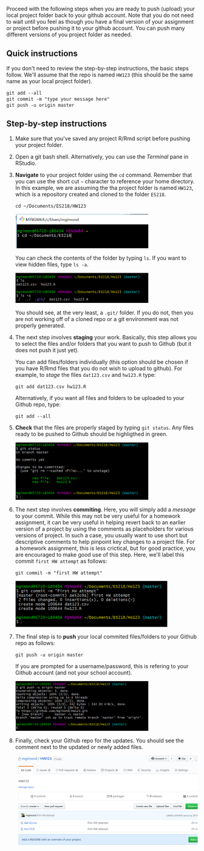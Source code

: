 Proceed with the following steps when you are ready to push (upload) your local project folder back to your github account. Note that you do not need to wait until you feel as though you have a final version of your assignment or project before pushing it to your github account. You can push many different versions of you project folder as needed.

## Quick instructions

If you don't need to review the step-by-step instructions, the basic steps follow. We'll assume that the repo is named `HW123` (this should be the same name as your local project folder). 

```
git add --all
git commit -m "type your message here"
git push -u origin master
```

## Step-by-step instructions

1. Make sure that you've saved any project R/Rmd script before pushing your project folder.
2. Open a git bash shell. Alternatively, you can use the *Terminal* pane in RStudio.
3. **Navigate** to your project folder using the `cd` command. Remember that you can use the short cut `~` character to reference your home directory. In this example, we are assuming the tha project folder is named `HW123`, which is a repository created and cloned to the folder `ES218`.
     ```
     cd ~/Documents/ES218/HW123
     ```
     <img src="img/cd_hw123.PNG" width=350 /> 
     
   You can check the contents of the folder by typing `ls`. If you want to view hidden files, type `ls -a`. 
   
   <img src="img/ls_a_folder.PNG" width=350 /> 
   
   You should see, at the very least, a `.git/` folder. If you do not, then you are not working off of a cloned repo or a git environment was not properly generated.
   
4. The next step involves **staging** your work. Basically, this step allows you to select the files and/or folders that you want to push to Github (but it does not push it just yet). 

   You can add files/folders individually (this option should be chosen if you have R/Rmd files that you do not wish to upload to github). For example, to *stage* the files `dat123.csv` and `hw123.R` type:
    ```
    git add dat123.csv hw123.R
    ```
    Alternatively, if you want all files and folders to be uploaded to your Github repo, type:
    ```
    git add --all
    ```
       
  5. **Check** that the files are properly staged by typing `git status`. Any files ready to be pushed to Github should be highligthed in green.
  
      <img src="img/git_status.PNG" width=350 /> 
  
  
  6. The next step involves **commiting**. Here, you will simply add a *message* to your commit. While this may not be very useful for a homework assignment, it can be very useful in helping revert back to an earlier version of a project by using the comments as placeholders for various versions of project. In such a case, you usually want to use short but descriptive comments to help pinpoint key changes to a project file. For a homework assignment, this is less crictical, but for good practice, you are encouraged to make good use of this step. Here, we'll label this commit `first HW attempt` as follows:
      ```
      git commit -m "first HW attempt"
      ```
      
        <img src="img/git_commit.PNG" width=400 /> 
      
      
  7. The final step is to **push** your local commited files/folders to your Github repo as follows:
     ```
     git push -u origin master
     ```
     If you are prompted for a username/password, this is refering to your Github account (and not your school account).
     
       <img src="img/git_push.PNG" width=350 /> 
     
  8. Finally, check your Github repo for the updates. You should see the comment next to the updated or newly added files.
  
       <img src="img/check_github.PNG" width=600 /> 
  
